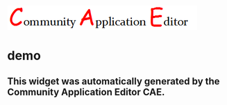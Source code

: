 ![CAE](https://github.com/patricia-cae/CAE-Deployment-Temp/blob/gh-pages/frontendComponent-164/img/logo.png)  

demo
===================


This widget was automatically generated by the Community Application Editor CAE.  
---------------
